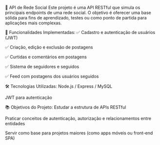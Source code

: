 📱 API de Rede Social Este projeto é uma API RESTful que simula os principais endpoints de uma rede social. O objetivo é oferecer uma base sólida para fins de aprendizado, testes ou como ponto de partida para aplicações mais complexas.

🚀 Funcionalidades Implementadas: ✅ Cadastro e autenticação de usuários (JWT)

✅ Criação, edição e exclusão de postagens

✅ Curtidas e comentários em postagens

✅ Sistema de seguidores e seguidos

✅ Feed com postagens dos usuários seguidos

🛠️ Tecnologias Utilizadas: Node.js / Express / MySQL

JWT para autenticação

📚 Objetivos do Projeto: Estudar a estrutura de APIs RESTful

Praticar conceitos de autenticação, autorização e relacionamentos entre entidades

Servir como base para projetos maiores (como apps móveis ou front-end SPA)

